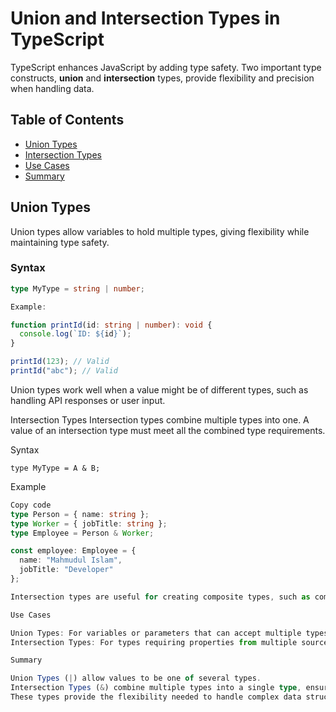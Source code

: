 # Union and Intersection Types in TypeScript

TypeScript enhances JavaScript by adding type safety. Two important type constructs, **union** and **intersection** types, provide flexibility and precision when handling data.

## Table of Contents

- [Union Types](#union-types)
- [Intersection Types](#intersection-types)
- [Use Cases](#use-cases)
- [Summary](#summary)

## Union Types

Union types allow variables to hold multiple types, giving flexibility while maintaining type safety.

### Syntax

```typescript
type MyType = string | number;

Example: 

function printId(id: string | number): void {
  console.log(`ID: ${id}`);
}

printId(123); // Valid
printId("abc"); // Valid
```

Union types work well when a value might be of different types, such as handling API responses or user input.

Intersection Types
Intersection types combine multiple types into one. A value of an intersection type must meet all the combined type requirements.

Syntax

```type MyType = A & B;```


Example
```typescript
Copy code
type Person = { name: string };
type Worker = { jobTitle: string };
type Employee = Person & Worker;

const employee: Employee = {
  name: "Mahmudul Islam",
  jobTitle: "Developer"
};

Intersection types are useful for creating composite types, such as combining properties of Person and Worker into Employee.

Use Cases

Union Types: For variables or parameters that can accept multiple types, e.g., string | number.
Intersection Types: For types requiring properties from multiple sources, e.g., Person & Worker.

Summary

Union Types (|) allow values to be one of several types.
Intersection Types (&) combine multiple types into a single type, ensuring it meets all type requirements.
These types provide the flexibility needed to handle complex data structures while maintaining TypeScript's type safety.